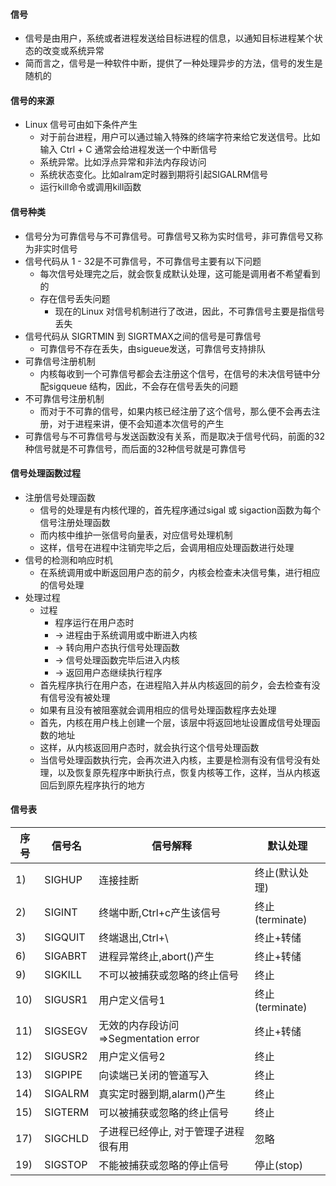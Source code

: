 #### 信号
- 信号是由用户，系统或者进程发送给目标进程的信息，以通知目标进程某个状态的改变或系统异常
- 简而言之，信号是一种软件中断，提供了一种处理异步的方法，信号的发生是随机的
#### 信号的来源
- Linux 信号可由如下条件产生
  - 对于前台进程，用户可以通过输入特殊的终端字符来给它发送信号。比如输入 Ctrl + C 通常会给进程发送一个中断信号
  - 系统异常。比如浮点异常和非法内存段访问
  - 系统状态变化。比如alram定时器到期将引起SIGALRM信号
  - 运行kill命令或调用kill函数

#### 信号种类
- 信号分为可靠信号与不可靠信号。可靠信号又称为实时信号，非可靠信号又称为非实时信号
- 信号代码从 1 - 32是不可靠信号，不可靠信号主要有以下问题
  - 每次信号处理完之后，就会恢复成默认处理，这可能是调用者不希望看到的
  - 存在信号丢失问题
    - 现在的Linux 对信号机制进行了改进，因此，不可靠信号主要是指信号丢失
- 信号代码从 SIGRTMIN 到 SIGRTMAX之间的信号是可靠信号
  - 可靠信号不存在丢失，由sigueue发送，可靠信号支持排队
- 可靠信号注册机制
  - 内核每收到一个可靠信号都会去注册这个信号，在信号的未决信号链中分配sigqueue 结构，因此，不会存在信号丢失的问题
- 不可靠信号注册机制
  - 而对于不可靠的信号，如果内核已经注册了这个信号，那么便不会再去注册，对于进程来讲，便不会知道本次信号的产生
- 可靠信号与不可靠信号与发送函数没有关系，而是取决于信号代码，前面的32种信号就是不可靠信号，而后面的32种信号就是可靠信号

#### 信号处理函数过程
- 注册信号处理函数
  - 信号的处理是有内核代理的，首先程序通过sigal 或 sigaction函数为每个信号注册处理函数
  - 而内核中维护一张信号向量表，对应信号处理机制
  - 这样，信号在进程中注销完毕之后，会调用相应处理函数进行处理
- 信号的检测和响应时机
  - 在系统调用或中断返回用户态的前夕，内核会检查未决信号集，进行相应的信号处理
- 处理过程
  - 过程
    - 程序运行在用户态时
    -  -> 进程由于系统调用或中断进入内核
    -  -> 转向用户态执行信号处理函数
    -  -> 信号处理函数完毕后进入内核
    -  -> 返回用户态继续执行程序
  - 首先程序执行在用户态，在进程陷入并从内核返回的前夕，会去检查有没有信号没有被处理
  - 如果有且没有被阻塞就会调用相应的信号处理函数程序去处理
  - 首先，内核在用户栈上创建一个层，该层中将返回地址设置成信号处理函数的地址
  - 这样，从内核返回用户态时，就会执行这个信号处理函数
  - 当信号处理函数执行完，会再次进入内核，主要是检测有没有信号没有处理，以及恢复原先程序中断执行点，恢复内核等工作，这样，当从内核返回后到原先程序执行的地方
#### 信号表
|序号 | 信号名 | 信号解释 | 默认处理|
| ----- | ---- | ---- |---- |
|1) | SIGHUP | 连接挂断 | 终止(默认处理) |
|2) | SIGINT| 终端中断,Ctrl+c产生该信号 | 终止(terminate) |
|3) | SIGQUIT| 终端退出,Ctrl+\ | 终止+转储|
|6) | SIGABRT| 进程异常终止,abort()产生 | 终止+转储|
|9) | SIGKILL| 不可以被捕获或忽略的终止信号 | 终止|
|10) | SIGUSR1| 用户定义信号1 | 终止(terminate) |
|11) | SIGSEGV| 无效的内存段访问=>Segmentation error | 终止+转储|
|12) | SIGUSR2| 用户定义信号2 | 终止|
|13) | SIGPIPE| 向读端已关闭的管道写入 | 终止|
|14) | SIGALRM| 真实定时器到期,alarm()产生 | 终止|
|15) | SIGTERM| 可以被捕获或忽略的终止信号 | 终止|
|17) | SIGCHLD| 子进程已经停止, 对于管理子进程很有用 | 忽略|
|19) | SIGSTOP| 不能被捕获或忽略的停止信号 | 停止(stop)|
